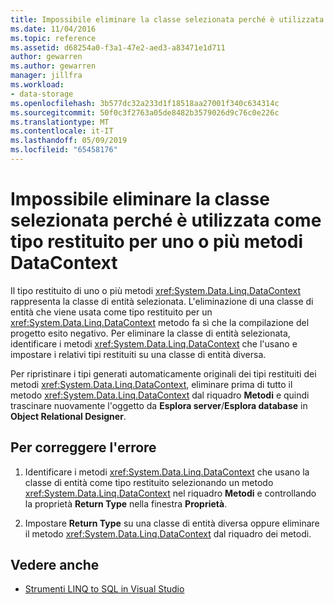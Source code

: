 ```yaml
---
title: Impossibile eliminare la classe selezionata perché è utilizzata come tipo restituito per uno o più metodi DataContext
ms.date: 11/04/2016
ms.topic: reference
ms.assetid: d68254a0-f3a1-47e2-aed3-a83471e1d711
author: gewarren
ms.author: gewarren
manager: jillfra
ms.workload:
- data-storage
ms.openlocfilehash: 3b577dc32a233d1f18518aa27001f340c634314c
ms.sourcegitcommit: 50f0c3f2763a05de8482b3579026d9c76c0e226c
ms.translationtype: MT
ms.contentlocale: it-IT
ms.lasthandoff: 05/09/2019
ms.locfileid: "65458176"
---
```

# <a name="the-selected-class-cannot-be-deleted-because-it-is-used-as-a-return-type-for-one-or-more-datacontext-methods"></a>Impossibile eliminare la classe selezionata perché è utilizzata come tipo restituito per uno o più metodi DataContext

Il tipo restituito di uno o più metodi <xref:System.Data.Linq.DataContext> rappresenta la classe di entità selezionata. L'eliminazione di una classe di entità che viene usata come tipo restituito per un <xref:System.Data.Linq.DataContext> metodo fa sì che la compilazione del progetto esito negativo. Per eliminare la classe di entità selezionata, identificare i metodi <xref:System.Data.Linq.DataContext> che l'usano e impostare i relativi tipi restituiti su una classe di entità diversa.

Per ripristinare i tipi generati automaticamente originali dei tipi restituiti dei metodi <xref:System.Data.Linq.DataContext>, eliminare prima di tutto il metodo <xref:System.Data.Linq.DataContext> dal riquadro **Metodi** e quindi trascinare nuovamente l'oggetto da **Esplora server**/**Esplora database** in **Object Relational Designer**.

## <a name="to-correct-this-error"></a>Per correggere l'errore

1. Identificare i metodi <xref:System.Data.Linq.DataContext> che usano la classe di entità come tipo restituito selezionando un metodo <xref:System.Data.Linq.DataContext> nel riquadro **Metodi** e controllando la proprietà **Return Type** nella finestra **Proprietà**.

2. Impostare **Return Type** su una classe di entità diversa oppure eliminare il metodo <xref:System.Data.Linq.DataContext> dal riquadro dei metodi.

## <a name="see-also"></a>Vedere anche

- [Strumenti LINQ to SQL in Visual Studio](../data-tools/linq-to-sql-tools-in-visual-studio2.md)